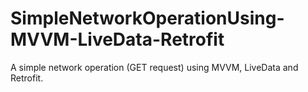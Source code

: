 # SimpleNetworkOperationUsing-MVVM-LiveData-Retrofit
A simple network operation (GET request) using MVVM, LiveData and Retrofit. 
